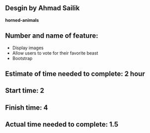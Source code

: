## Desgin by Ahmad Sailik
**horned-animals**
## Number and name of feature: 
- Display images
- Allow users to vote for their favorite beast
- Bootstrap
## Estimate of time needed to complete: 2 hour

## Start time: 2

## Finish time: 4

## Actual time needed to complete: 1.5